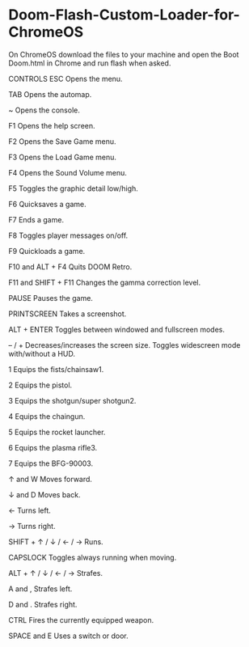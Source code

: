 # Doom-Flash-Custom-Loader-for-ChromeOS
On ChromeOS download the files to your machine and open the Boot Doom.html in Chrome and run flash when asked.

CONTROLS 
ESC	Opens the menu.

TAB	Opens the automap.

~	Opens the console.

F1	Opens the help screen.

F2	Opens the Save Game menu.

F3	Opens the Load Game menu.

F4	Opens the Sound Volume menu.

F5	Toggles the graphic detail low/high.

F6	Quicksaves a game.

F7	Ends a game.

F8	Toggles player messages on/off.

F9	Quickloads a game.

F10 and ALT + F4	Quits DOOM Retro.

F11 and SHIFT + F11	Changes the gamma correction level.

PAUSE	Pauses the game.

PRINTSCREEN	Takes a screenshot.

ALT + ENTER	Toggles between windowed and fullscreen modes.

– / +	Decreases/increases the screen size. Toggles widescreen mode with/without a HUD.

1	Equips the fists/chainsaw1.

2	Equips the pistol.

3	Equips the shotgun/super shotgun2.

4	Equips the chaingun.

5	Equips the rocket launcher.

6	Equips the plasma rifle3.

7	Equips the BFG-90003.

↑ and W	Moves forward.

↓ and D	Moves back.

←	Turns left.

→	Turns right.

SHIFT + ↑ / ↓ / ← / →	Runs.

CAPSLOCK	Toggles always running when moving.

ALT + ↑ / ↓ / ← / →	Strafes.

A and ,	Strafes left.

D and .	Strafes right.

CTRL	Fires the currently equipped weapon.

SPACE and E	Uses a switch or door.
